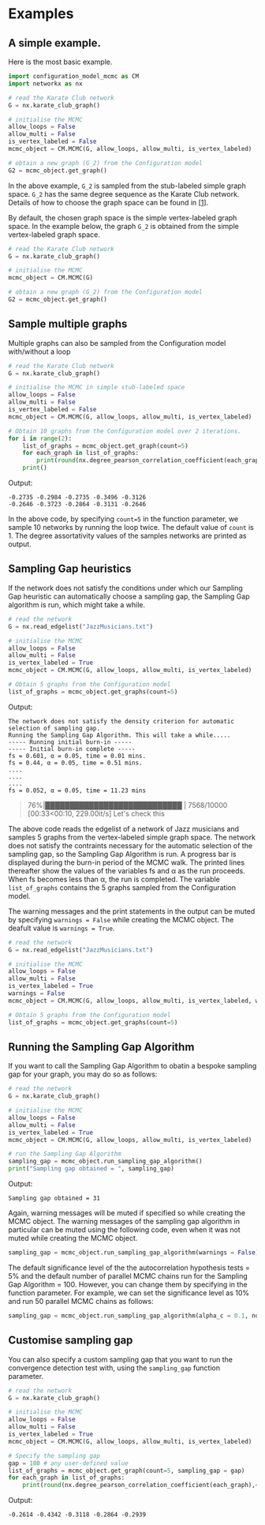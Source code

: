 # Examples

## A simple example.

Here is the most basic example.

```python
import configuration_model_mcmc as CM
import networkx as nx

# read the Karate Club network
G = nx.karate_club_graph()

# initialise the MCMC
allow_loops = False
allow_multi = False
is_vertex_labeled = False
mcmc_object = CM.MCMC(G, allow_loops, allow_multi, is_vertex_labeled)

# obtain a new graph (G_2) from the Configuration model
G2 = mcmc_object.get_graph()
```

In the above example, `G_2` is sampled from the stub-labeled simple graph space. `G_2` has the same degree sequence as the Karate Club network. Details of how to choose the graph space can be found in [[1]](https://epubs.siam.org/doi/pdf/10.1137/16M1087175).

By default, the chosen graph space is the simple vertex-labeled graph space. In the example below, the graph `G_2` is obtained from the simple vertex-labeled graph space.

```python
# read the Karate Club network
G = nx.karate_club_graph()

# initialise the MCMC
mcmc_object = CM.MCMC(G)

# obtain a new graph (G_2) from the Configuration model
G2 = mcmc_object.get_graph()
```


## Sample multiple graphs

Multiple graphs can also be sampled from the Configuration model with/without a loop

```python
# read the Karate Club network
G = nx.karate_club_graph()

# initialise the MCMC in simple stub-labeled space
allow_loops = False
allow_multi = False
is_vertex_labeled = False
mcmc_object = CM.MCMC(G, allow_loops, allow_multi, is_vertex_labeled)

# Obtain 10 graphs from the Configuration model over 2 iterations.
for i in range(2):
    list_of_graphs = mcmc_object.get_graph(count=5)
    for each_graph in list_of_graphs:
        print(round(nx.degree_pearson_correlation_coefficient(each_graph),4), end = " ")
    print()
```
Output:
```
-0.2735 -0.2984 -0.2735 -0.3496 -0.3126
-0.2646 -0.3723 -0.2864 -0.3131 -0.2646
```

In the above code, by specifying ```count=5``` in the function parameter, we sample 10 networks by running the loop twice. The default value of ```count``` is 1. The degree assortativity values of the samples networks are printed as output.

## Sampling Gap heuristics

If the network does not satisfy the conditions under which our Sampling Gap heuristic can automatically choose a sampling gap, the Sampling Gap algorithm is run, which might take a while.

```python
# read the network
G = nx.read_edgelist("JazzMusicians.txt")

# initialise the MCMC
allow_loops = False
allow_multi = False
is_vertex_labeled = True
mcmc_object = CM.MCMC(G, allow_loops, allow_multi, is_vertex_labeled)

# Obtain 5 graphs from the Configuration model
list_of_graphs = mcmc_object.get_graphs(count=5)
```

Output:
```
The network does not satisfy the density criterion for automatic selection of sampling gap.
Running the Sampling Gap Algorithm. This will take a while.....
----- Running initial burn-in -----
----- Initial burn-in complete -----
fs = 0.601, α = 0.05, time = 0.01 mins.
fs = 0.44, α = 0.05, time = 0.51 mins.
....
....
....
fs = 0.052, α = 0.05, time = 11.23 mins
```
> 76%|████████████████████████████         | 7568/10000 [00:33<00:10, 229.00it/s]
> Let's check this

The above code reads the edgelist of a network of Jazz musicians and samples 5 graphs from the vertex-labeled simple graph space. The network does not satisfy the contraints necessary for the automatic selection of the sampling gap, so the Sampling Gap Algorithm is run. A progress bar is displayed during the burn-in period of the MCMC walk. The printed lines thereafter show the values of the variables fs and α as the run proceeds. When fs becomes less than α, the run is completed. The variable `list_of_graphs` contains the 5 graphs sampled from the Configuration model.

The warning messages and the print statements in the output can be muted by specifying ```warnings = False``` while creating the MCMC object. The deafult value is ```warnings = True```.

```python
# read the network
G = nx.read_edgelist("JazzMusicians.txt")

# initialise the MCMC
allow_loops = False
allow_multi = False
is_vertex_labeled = True
warnings = False
mcmc_object = CM.MCMC(G, allow_loops, allow_multi, is_vertex_labeled, warnings)

# Obtain 5 graphs from the Configuration model
list_of_graphs = mcmc_object.get_graphs(count=5)
```

## Running the Sampling Gap Algorithm

If you want to call the Sampling Gap Algorithm to obatin a bespoke sampling gap for your graph, you may do so as follows:

```python
# read the network
G = nx.karate_club_graph()

# initialise the MCMC
allow_loops = False
allow_multi = False
is_vertex_labeled = True
mcmc_object = CM.MCMC(G, allow_loops, allow_multi, is_vertex_labeled)

# run the Sampling Gap Algorithm
sampling_gap = mcmc_object.run_sampling_gap_algorithm()
print("Sampling gap obtained = ", sampling_gap)
```

Output:
```
Sampling gap obtained = 31
```

Again, warning messages will be muted if specified so while creating the MCMC object. The warning messages of the sampling gap algorithm in particular can be muted using the following code, even when it was not muted while creating the MCMC object.
```python
sampling_gap = mcmc_object.run_sampling_gap_algorithm(warnings = False)
```

The default significance level of the the autocorrelation hypothesis tests = 5% and the default number of parallel MCMC chains run for the Sampling Gap Algorithm = 100. However, you can change them by specifying in the function parameter. For example, we can set the significance level as 10% and run 50 parallel MCMC chains as follows:

```python
sampling_gap = mcmc_object.run_sampling_gap_algorithm(alpha_c = 0.1, numchains = 50)
```


## Customise sampling gap

You can also specify a custom sampling gap that you want to run the convergence detection test with, using the ```sampling_gap``` function parameter.

```python
# read the network
G = nx.karate_club_graph()

# initialise the MCMC
allow_loops = False
allow_multi = False
is_vertex_labeled = True
mcmc_object = CM.MCMC(G, allow_loops, allow_multi, is_vertex_labeled)

# Specify the sampling gap 
gap = 100 # any user-defined value
list_of_graphs = mcmc_object.get_graph(count=5, sampling_gap = gap)
for each_graph in list_of_graphs:
    print(round(nx.degree_pearson_correlation_coefficient(each_graph),4), end = " ")
```
Output:
```
-0.2614 -0.4342 -0.3118 -0.2864 -0.2939
```